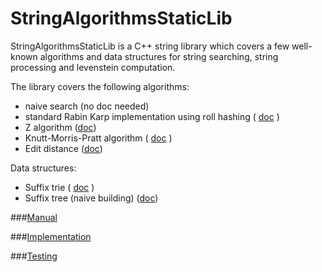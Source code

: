 StringAlgorithmsStaticLib
=========

StringAlgorithmsStaticLib is a C++ string library which covers a few well-known algorithms and data structures for string searching, string processing and levenstein computation.

The library covers the following algorithms:

- naive search (no doc needed)
- standard Rabin Karp implementation using roll hashing ( [doc](https://github.com/martinradev/TiraLabra/blob/master/Docs/rabin%20karp.odt?raw=true) )
- Z algorithm ([doc](https://github.com/martinradev/TiraLabra/blob/master/Docs/z%20algorithm.odt?raw=true))
- Knutt-Morris-Pratt algorithm ( [doc]() )
- Edit distance ([doc](https://github.com/martinradev/TiraLabra/blob/master/Docs/edit%20distance.odt?raw=true))


Data structures:

- Suffix trie ( [doc](https://github.com/martinradev/TiraLabra/blob/master/Docs/suffix%20trie.odt?raw=true) )
- Suffix tree (naive building) ([doc]())

###[Manual](https://github.com/martinradev/TiraLabra/blob/master/manual.md)

###[Implementation](https://github.com/martinradev/TiraLabra/blob/master/implementation.md)

###[Testing](https://github.com/martinradev/TiraLabra/blob/master/tests.md)
